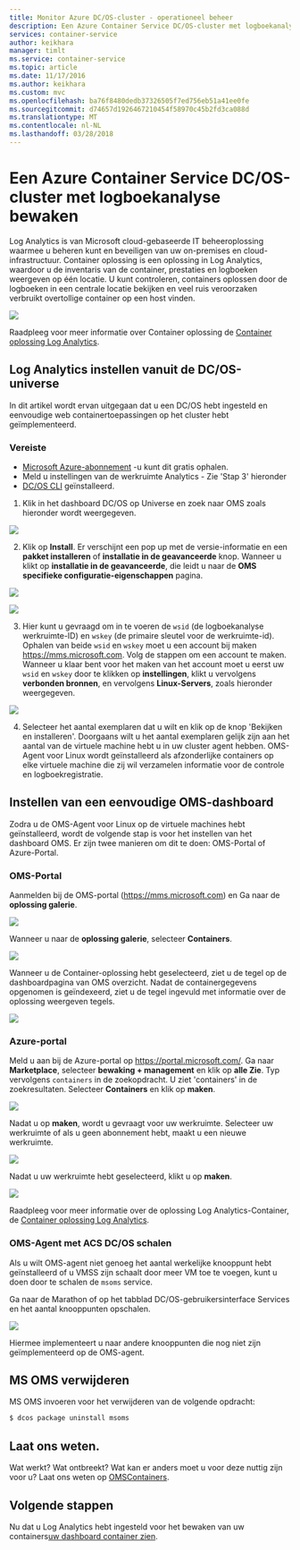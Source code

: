 ```yaml
---
title: Monitor Azure DC/OS-cluster - operationeel beheer
description: Een Azure Container Service DC/OS-cluster met logboekanalyse bewaken.
services: container-service
author: keikhara
manager: timlt
ms.service: container-service
ms.topic: article
ms.date: 11/17/2016
ms.author: keikhara
ms.custom: mvc
ms.openlocfilehash: ba76f8480dedb37326505f7ed756eb51a41ee0fe
ms.sourcegitcommit: d74657d1926467210454f58970c45b2fd3ca088d
ms.translationtype: MT
ms.contentlocale: nl-NL
ms.lasthandoff: 03/28/2018
---
```

# <a name="monitor-an-azure-container-service-dcos-cluster-with-log-analytics"></a>Een Azure Container Service DC/OS-cluster met logboekanalyse bewaken

Log Analytics is van Microsoft cloud-gebaseerde IT beheeroplossing waarmee u beheren kunt en beveiligen van uw on-premises en cloud-infrastructuur. Container oplossing is een oplossing in Log Analytics, waardoor u de inventaris van de container, prestaties en logboeken weergeven op één locatie. U kunt controleren, containers oplossen door de logboeken in een centrale locatie bekijken en veel ruis veroorzaken verbruikt overtollige container op een host vinden.

![](media/container-service-monitoring-oms/image1.png)

Raadpleeg voor meer informatie over Container oplossing de [Container oplossing Log Analytics](../../log-analytics/log-analytics-containers.md).

## <a name="setting-up-log-analytics-from-the-dcos-universe"></a>Log Analytics instellen vanuit de DC/OS-universe


In dit artikel wordt ervan uitgegaan dat u een DC/OS hebt ingesteld en eenvoudige web containertoepassingen op het cluster hebt geïmplementeerd.

### <a name="pre-requisite"></a>Vereiste
- [Microsoft Azure-abonnement](https://azure.microsoft.com/free/) -u kunt dit gratis ophalen.  
- Meld u instellingen van de werkruimte Analytics - Zie 'Stap 3' hieronder
- [DC/OS CLI](https://dcos.io/docs/1.8/usage/cli/install/) geïnstalleerd.

1. Klik in het dashboard DC/OS op Universe en zoek naar OMS zoals hieronder wordt weergegeven.

![](media/container-service-monitoring-oms/image2.png)

2. Klik op **Install**. Er verschijnt een pop up met de versie-informatie en een **pakket installeren** of **installatie in de geavanceerde** knop. Wanneer u klikt op **installatie in de geavanceerde**, die leidt u naar de **OMS specifieke configuratie-eigenschappen** pagina.

![](media/container-service-monitoring-oms/image3.png)

![](media/container-service-monitoring-oms/image4.png)

3. Hier kunt u gevraagd om in te voeren de `wsid` (de logboekanalyse werkruimte-ID) en `wskey` (de primaire sleutel voor de werkruimte-id). Ophalen van beide `wsid` en `wskey` moet u een account bij maken <https://mms.microsoft.com>.
Volg de stappen om een account te maken. Wanneer u klaar bent voor het maken van het account moet u eerst uw `wsid` en `wskey` door te klikken op **instellingen**, klikt u vervolgens **verbonden bronnen**, en vervolgens **Linux-Servers**, zoals hieronder weergegeven.

 ![](media/container-service-monitoring-oms/image5.png)

4. Selecteer het aantal exemplaren dat u wilt en klik op de knop 'Bekijken en installeren'. Doorgaans wilt u het aantal exemplaren gelijk zijn aan het aantal van de virtuele machine hebt u in uw cluster agent hebben. OMS-Agent voor Linux wordt geïnstalleerd als afzonderlijke containers op elke virtuele machine die zij wil verzamelen informatie voor de controle en logboekregistratie.

## <a name="setting-up-a-simple-oms-dashboard"></a>Instellen van een eenvoudige OMS-dashboard

Zodra u de OMS-Agent voor Linux op de virtuele machines hebt geïnstalleerd, wordt de volgende stap is voor het instellen van het dashboard OMS. Er zijn twee manieren om dit te doen: OMS-Portal of Azure-Portal.

### <a name="oms-portal"></a>OMS-Portal 

Aanmelden bij de OMS-portal (<https://mms.microsoft.com>) en Ga naar de **oplossing galerie**.

![](media/container-service-monitoring-oms/image6.png)

Wanneer u naar de **oplossing galerie**, selecteer **Containers**.

![](media/container-service-monitoring-oms/image7.png)

Wanneer u de Container-oplossing hebt geselecteerd, ziet u de tegel op de dashboardpagina van OMS overzicht. Nadat de containergegevens opgenomen is geïndexeerd, ziet u de tegel ingevuld met informatie over de oplossing weergeven tegels.

![](media/container-service-monitoring-oms/image8.png)

### <a name="azure-portal"></a>Azure-portal 

Meld u aan bij de Azure-portal op <https://portal.microsoft.com/>. Ga naar **Marketplace**, selecteer **bewaking + management** en klik op **alle Zie**. Typ vervolgens `containers` in de zoekopdracht. U ziet 'containers' in de zoekresultaten. Selecteer **Containers** en klik op **maken**.

![](media/container-service-monitoring-oms/image9.png)

Nadat u op **maken**, wordt u gevraagt voor uw werkruimte. Selecteer uw werkruimte of als u geen abonnement hebt, maakt u een nieuwe werkruimte.

![](media/container-service-monitoring-oms/image10.PNG)

Nadat u uw werkruimte hebt geselecteerd, klikt u op **maken**.

![](media/container-service-monitoring-oms/image11.png)

Raadpleeg voor meer informatie over de oplossing Log Analytics-Container, de [Container oplossing Log Analytics](../../log-analytics/log-analytics-containers.md).

### <a name="how-to-scale-oms-agent-with-acs-dcos"></a>OMS-Agent met ACS DC/OS schalen 

Als u wilt OMS-agent niet genoeg het aantal werkelijke knooppunt hebt geïnstalleerd of u VMSS zijn schaalt door meer VM toe te voegen, kunt u doen door te schalen de `msoms` service.

Ga naar de Marathon of op het tabblad DC/OS-gebruikersinterface Services en het aantal knooppunten opschalen.

![](media/container-service-monitoring-oms/image12.PNG)

Hiermee implementeert u naar andere knooppunten die nog niet zijn geïmplementeerd op de OMS-agent.

## <a name="uninstall-ms-oms"></a>MS OMS verwijderen

MS OMS invoeren voor het verwijderen van de volgende opdracht:

```bash
$ dcos package uninstall msoms
```

## <a name="let-us-know"></a>Laat ons weten.
Wat werkt? Wat ontbreekt? Wat kan er anders moet u voor deze nuttig zijn voor u? Laat ons weten op <a href="mailto:OMSContainers@microsoft.com">OMSContainers</a>.

## <a name="next-steps"></a>Volgende stappen

 Nu dat u Log Analytics hebt ingesteld voor het bewaken van uw containers[uw dashboard container zien](../../log-analytics/log-analytics-containers.md).
